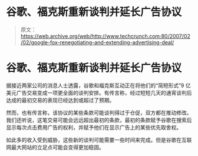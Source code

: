 # 谷歌、福克斯重新谈判并延长广告协议 

> 原文：<https://web.archive.org/web/http://www.techcrunch.com:80/2007/02/02/google-fox-renegotiating-and-extending-advertising-deal/>

# 谷歌、福克斯重新谈判并延长广告协议

据接近两家公司的消息人士透露，谷歌和福克斯互动正在将他们的“简短形式”9 亿美元广告交易变成一项更全面的谈判安排。有传言称，经过短短几天的通宵谈判后达成的最初交易的表现已经达到或超过了预期。

然而，也有传言称，该协议的某些条款可能谈判得过于仓促，双方都在推动修改。我们还听说，这笔交易可能会远远超出最初的条款，最初的条款赋予谷歌在搜索后显示每次点击费用广告的权利，并赋予他们在显示广告上的某些优先取舍权。

如此多的收入受到威胁，这些新的谈判可能需要一些时间来完成。但是谷歌在互联网最大网站的立足点可能会变得更加稳固。